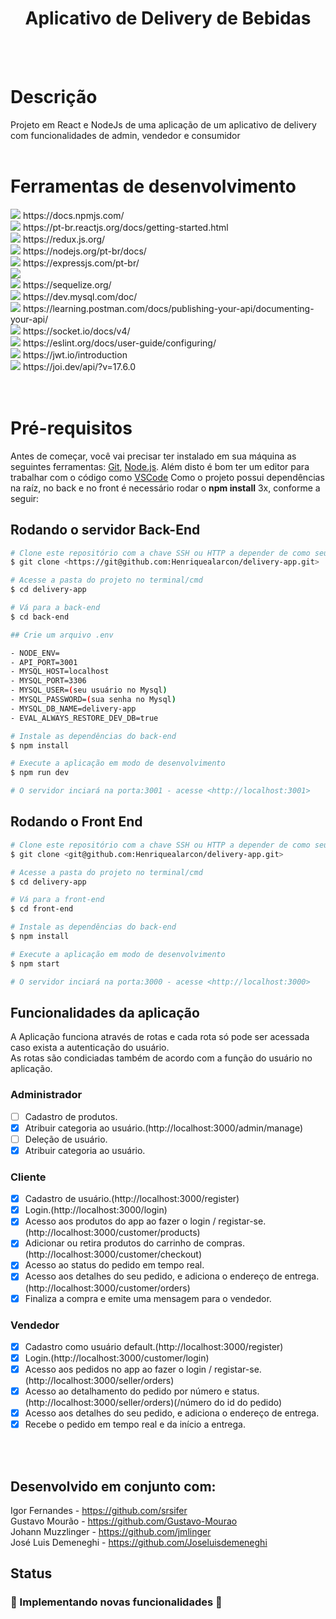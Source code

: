 <h1 align="center">Aplicativo de Delivery de Bebidas</h1>
<br><br>

# Descrição

Projeto em React e NodeJs de uma aplicação de um aplicativo de delivery com funcionalidades de admin, vendedor e consumidor
<br><br>

# Ferramentas de desenvolvimento

<div>
<img src="https://img.shields.io/badge/Node v15.14.0-339933?style=for-the-badge&logo=node&color=darkblue&logoColor=white" /> https://docs.npmjs.com/
  <br>
<img src="https://img.shields.io/badge/React.js-339933?style=for-the-badge&logo=react&color=darkblue&logoColor=white" /> https://pt-br.reactjs.org/docs/getting-started.html
  <br>
<img src="https://img.shields.io/badge/Redux-339933?style=for-the-badge&logo=redux&color=darkblue&logoColor=white" /> https://redux.js.org/
  <br>
<img src="https://img.shields.io/badge/Node.js-339933?style=for-the-badge&logo=nodedotjs&color=darkblue&logoColor=white" /> https://nodejs.org/pt-br/docs/
  <br>
<img src="https://img.shields.io/badge/Express.js-339933?style=for-the-badge&logo=express&color=darkblue&logoColor=white" /> https://expressjs.com/pt-br/
  <br>
<a href="https://styled-components.com/docs">
  <img src="https://img.shields.io/badge/StyledComponents-339933?style=for-the-badge&logo=styledcomponents&color=darkblue&logoColor=white" />
</a>
  <br>
<img src="https://img.shields.io/badge/Sequelize-339933?style=for-the-badge&logo=sequelize&color=darkblue&logoColor=white" /> https://sequelize.org/
  <br>
<img src="https://img.shields.io/badge/MySQL-339933?style=for-the-badge&logo=mysql&color=darkblue&logoColor=white" /> https://dev.mysql.com/doc/
  <br>
<img src="https://img.shields.io/badge/Postman-339933?style=for-the-badge&logo=postman&color=darkblue&logoColor=white" /> https://learning.postman.com/docs/publishing-your-api/documenting-your-api/
  <br>
<img src="https://img.shields.io/badge/Socket.io-339933?style=for-the-badge&logo=socket.io&color=darkblue&logoColor=white" /> https://socket.io/docs/v4/
  <br>
<img src="https://img.shields.io/badge/Eslint-339933?style=for-the-badge&logo=eslint&color=darkblue&logoColor=white" /> https://eslint.org/docs/user-guide/configuring/
  <br>
<img src="https://img.shields.io/badge/JWT-339933?style=for-the-badge&logo=jsonwebtokens&color=darkblue&logoColor=white" /> https://jwt.io/introduction
  <br>
<img src="https://img.shields.io/badge/JOI-339933?style=for-the-badge&logo=joi&color=darkblue&logoColor=white" /> https://joi.dev/api/?v=17.6.0
<br>
</div>
<br><br>

# Pré-requisitos

Antes de começar, você vai precisar ter instalado em sua máquina as seguintes ferramentas:
[Git](https://git-scm.com), [Node.js](https://nodejs.org/en/). 
Além disto é bom ter um editor para trabalhar com o código como [VSCode](https://code.visualstudio.com/)
Como o projeto possui dependências na raíz, no back e no front é necessário rodar o **npm install** 3x, conforme a seguir:

## Rodando o servidor Back-End

```bash
# Clone este repositório com a chave SSH ou HTTP a depender de como seu git está configurado.
$ git clone <https://git@github.com:Henriquealarcon/delivery-app.git>

# Acesse a pasta do projeto no terminal/cmd
$ cd delivery-app

# Vá para a back-end
$ cd back-end

## Crie um arquivo .env

- NODE_ENV=
- API_PORT=3001
- MYSQL_HOST=localhost
- MYSQL_PORT=3306
- MYSQL_USER=(seu usuário no Mysql)
- MYSQL_PASSWORD=(sua senha no Mysql)
- MYSQL_DB_NAME=delivery-app
- EVAL_ALWAYS_RESTORE_DEV_DB=true

# Instale as dependências do back-end
$ npm install

# Execute a aplicação em modo de desenvolvimento
$ npm run dev

# O servidor inciará na porta:3001 - acesse <http://localhost:3001>

```
## Rodando o Front End 

```bash
# Clone este repositório com a chave SSH ou HTTP a depender de como seu git está configurado.
$ git clone <git@github.com:Henriquealarcon/delivery-app.git>

# Acesse a pasta do projeto no terminal/cmd
$ cd delivery-app

# Vá para a front-end
$ cd front-end

# Instale as dependências do back-end
$ npm install

# Execute a aplicação em modo de desenvolvimento
$ npm start

# O servidor inciará na porta:3000 - acesse <http://localhost:3000>

```

## Funcionalidades da aplicação

A Aplicação funciona através de rotas e cada rota só pode ser acessada caso exista a autenticação do usuário.
<br>
As rotas são condiciadas também de acordo com a função do usuário no aplicação.

### Administrador
- [ ] Cadastro de produtos.
- [x] Atribuir categoria ao usuário.(http://localhost:3000/admin/manage)
- [ ] Deleção de usuário.
- [x] Atribuir categoria ao usuário.
### Cliente
- [x] Cadastro de usuário.(http://localhost:3000/register)
- [x] Login.(http://localhost:3000/login)
- [x] Acesso aos produtos do app ao fazer o login / registar-se. (http://localhost:3000/customer/products)
- [x] Adicionar ou retira produtos do carrinho de compras. (http://localhost:3000/customer/checkout)
- [x] Acesso ao status do pedido em tempo real.
- [x] Acesso aos detalhes do seu pedido, e adiciona o endereço de entrega.(http://localhost:3000/customer/orders)
- [x] Finaliza a compra e emite uma mensagem para o vendedor.
### Vendedor
- [x] Cadastro como usuário default.(http://localhost:3000/register)
- [x] Login.(http://localhost:3000/customer/login)
- [x] Acesso aos pedidos no app ao fazer o login / registar-se.(http://localhost:3000/seller/orders)
- [x] Acesso ao detalhamento do pedido por número e status.(http://localhost:3000/seller/orders)(/número do id do pedido)
- [x] Acesso aos detalhes do seu pedido, e adiciona o endereço de entrega.
- [x] Recebe o pedido em tempo real e da início a entrega.

<br><br>

## Desenvolvido em conjunto com:

Igor Fernandes - https://github.com/srsifer
<br>
Gustavo Mourão - https://github.com/Gustavo-Mourao
<br>
Johann Muzzlinger - https://github.com/jmlinger
<br>
José Luis Demeneghi - https://github.com/Joseluisdemeneghi


## Status

<h3> 
	🚧  Implementando novas funcionalidades  🚧
</h3>


